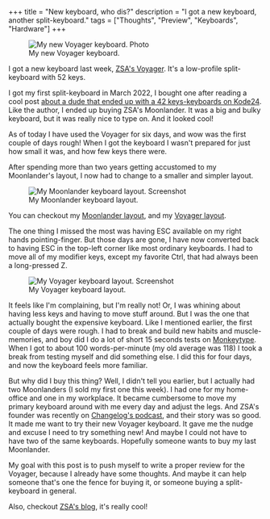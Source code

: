 +++
title = "New keyboard, who dis?"
description = "I got a new keyboard, another split-keyboard."
tags = ["Thoughts", "Preview", "Keyboards", "Hardware"]
+++

<figure>
  <img
    src="/img/blog/2024-09-26-new-keyboard-who-dis/photo.webp"
    alt="My new Voyager keyboard. Photo">
  <figcaption>
    My new Voyager keyboard.
  </figcaption>
</figure>

I got a new keyboard last week, [ZSA's Voyager]. It's a low-profile
split-keyboard with 52 keys.

I got my first split-keyboard in March 2022, I bought one after reading a cool
post [about a dude that ended up with a 42 keys-keyboards on
Kode24][kode24-post]. Like the author, I ended up buying ZSA's Moonlander. It
was a big and bulky keyboard, but it was really nice to type on. And it looked
cool!

As of today I have used the Voyager for six days, and wow was the first couple
of days rough! When I got the keyboard I wasn't prepared for just how small it
was, and how few keys there were.

After spending more than two years getting accustomed to my Moonlander's layout,
I now had to change to a smaller and simpler layout.

<figure>
  <img
    src="/img/blog/2024-09-26-new-keyboard-who-dis/moonlander-layout.webp"
    alt="My Moonlander keyboard layout. Screenshot">
  <figcaption>
    My Moonlander keyboard layout.
  </figcaption>
</figure>

You can checkout my [Moonlander layout], and my [Voyager layout].

The one thing I missed the most was having ESC available on my right hands
pointing-finger. But those days are gone, I have now converted back to having
ESC in the top-left corner like most ordinary keyboards. I had to move all of my
modifier keys, except my favorite Ctrl, that had always been a long-pressed Z.

<figure>
  <img
    src="/img/blog/2024-09-26-new-keyboard-who-dis/voyager-layout.webp"
    alt="My Voyager keyboard layout. Screenshot">
  <figcaption>
    My Voyager keyboard layout.
  </figcaption>
</figure>

It feels like I'm complaining, but I'm really not! Or, I was whining about
having less keys and having to move stuff around. But I was the one that
actually bought the expensive keyboard. Like I mentioned earlier, the first
couple of days were rough. I had to break and build new habits and
muscle-memories, and boy did I do a lot of short 15 seconds tests on
[Monkeytype]. When I got to about 100 words-per-minute (my old average was 118)
I took a break from testing myself and did something else. I did this for four
days, and now the keyboard feels more familiar.

But why did I buy this thing? Well, I didn't tell you earlier, but I actually
had two Moonlanders (I sold my first one this week). I had one for my
home-office and one in my workplace. It became cumbersome to move my primary
keyboard around with me every day and adjust the legs. And ZSA's founder was
recently on [Changelog's podcast], and their story was so good. It made me want
to try their new Voyager keyboard. It gave me the nudge and excuse I need to try
something new! And maybe I could not have to have two of the same keyboards.
Hopefully someone wants to buy my last Moonlander.

My goal with this post is to push myself to write a proper review for the
Voyager, because I already have some thoughts. And maybe it can help someone
that's one the fence for buying it, or someone buying a split-keyboard in
general.

Also, checkout [ZSA's blog], it's really cool!

[ZSA's voyager]: https://www.zsa.io/voyager
[kode24-post]:
  https://www.kode24.no/artikkel/sann-endte-mats-med-et-42-tasters-ortholineaert-tastastur-og-us-colemak-layout/75645210
[Monkeytype]: https://monkeytype.com/
[Changelog's podcast]: https://changelog.com/podcast/608
[ZSA's blog]: https://blog.zsa.io/
[moonlander layout]: https://configure.zsa.io/moonlander/layouts/oGDRZ/latest/0
[voyager layout]: https://configure.zsa.io/voyager/layouts/g7jM4/latest/0
